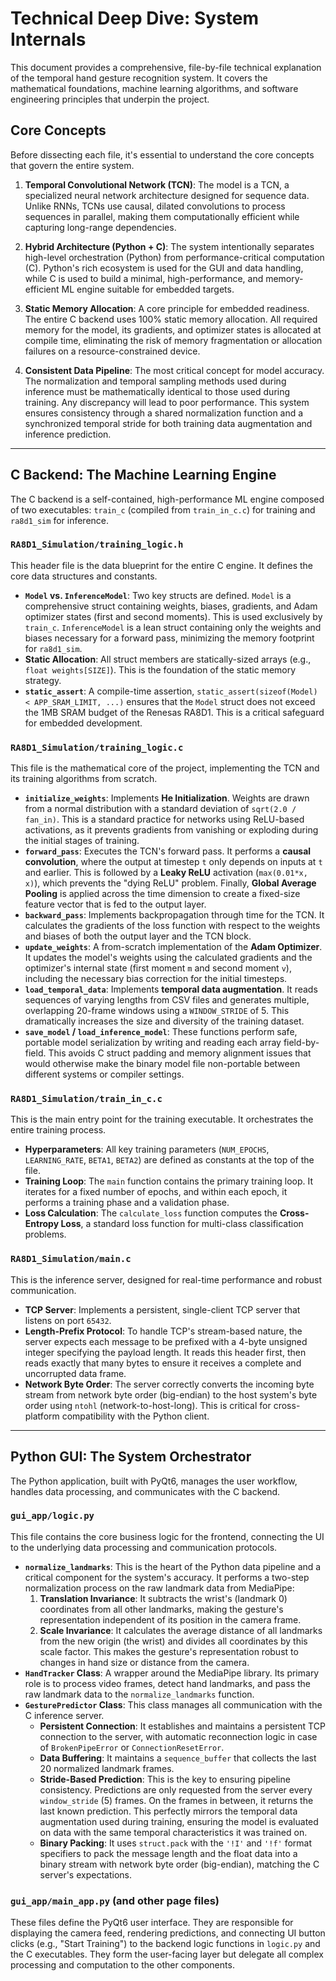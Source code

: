 # Technical Deep Dive: System Internals

This document provides a comprehensive, file-by-file technical explanation of the temporal hand gesture recognition system. It covers the mathematical foundations, machine learning algorithms, and software engineering principles that underpin the project.

## Core Concepts

Before dissecting each file, it's essential to understand the core concepts that govern the entire system.

1.  **Temporal Convolutional Network (TCN)**: The model is a TCN, a specialized neural network architecture designed for sequence data. Unlike RNNs, TCNs use causal, dilated convolutions to process sequences in parallel, making them computationally efficient while capturing long-range dependencies.

2.  **Hybrid Architecture (Python + C)**: The system intentionally separates high-level orchestration (Python) from performance-critical computation (C). Python's rich ecosystem is used for the GUI and data handling, while C is used to build a minimal, high-performance, and memory-efficient ML engine suitable for embedded targets.

3.  **Static Memory Allocation**: A core principle for embedded readiness. The entire C backend uses 100% static memory allocation. All required memory for the model, its gradients, and optimizer states is allocated at compile time, eliminating the risk of memory fragmentation or allocation failures on a resource-constrained device.

4.  **Consistent Data Pipeline**: The most critical concept for model accuracy. The normalization and temporal sampling methods used during inference must be mathematically identical to those used during training. Any discrepancy will lead to poor performance. This system ensures consistency through a shared normalization function and a synchronized temporal stride for both training data augmentation and inference prediction.

---

## C Backend: The Machine Learning Engine

The C backend is a self-contained, high-performance ML engine composed of two executables: `train_c` (compiled from `train_in_c.c`) for training and `ra8d1_sim` for inference.

### `RA8D1_Simulation/training_logic.h`

This header file is the data blueprint for the entire C engine. It defines the core data structures and constants.

-   **`Model` vs. `InferenceModel`**: Two key structs are defined. `Model` is a comprehensive struct containing weights, biases, gradients, and Adam optimizer states (first and second moments). This is used exclusively by `train_c`. `InferenceModel` is a lean struct containing only the weights and biases necessary for a forward pass, minimizing the memory footprint for `ra8d1_sim`.
-   **Static Allocation**: All struct members are statically-sized arrays (e.g., `float weights[SIZE]`). This is the foundation of the static memory strategy.
-   **`static_assert`**: A compile-time assertion, `static_assert(sizeof(Model) < APP_SRAM_LIMIT, ...)` ensures that the `Model` struct does not exceed the 1MB SRAM budget of the Renesas RA8D1. This is a critical safeguard for embedded development.

### `RA8D1_Simulation/training_logic.c`

This file is the mathematical core of the project, implementing the TCN and its training algorithms from scratch.

-   **`initialize_weights`**: Implements **He Initialization**. Weights are drawn from a normal distribution with a standard deviation of `sqrt(2.0 / fan_in)`. This is a standard practice for networks using ReLU-based activations, as it prevents gradients from vanishing or exploding during the initial stages of training.
-   **`forward_pass`**: Executes the TCN's forward pass. It performs a **causal convolution**, where the output at timestep `t` only depends on inputs at `t` and earlier. This is followed by a **Leaky ReLU** activation (`max(0.01*x, x)`), which prevents the "dying ReLU" problem. Finally, **Global Average Pooling** is applied across the time dimension to create a fixed-size feature vector that is fed to the output layer.
-   **`backward_pass`**: Implements backpropagation through time for the TCN. It calculates the gradients of the loss function with respect to the weights and biases of both the output layer and the TCN block.
-   **`update_weights`**: A from-scratch implementation of the **Adam Optimizer**. It updates the model's weights using the calculated gradients and the optimizer's internal state (first moment `m` and second moment `v`), including the necessary bias correction for the initial timesteps.
-   **`load_temporal_data`**: Implements **temporal data augmentation**. It reads sequences of varying lengths from CSV files and generates multiple, overlapping 20-frame windows using a `WINDOW_STRIDE` of 5. This dramatically increases the size and diversity of the training dataset.
-   **`save_model` / `load_inference_model`**: These functions perform safe, portable model serialization by writing and reading each array field-by-field. This avoids C struct padding and memory alignment issues that would otherwise make the binary model file non-portable between different systems or compiler settings.

### `RA8D1_Simulation/train_in_c.c`

This is the main entry point for the training executable. It orchestrates the entire training process.

-   **Hyperparameters**: All key training parameters (`NUM_EPOCHS`, `LEARNING_RATE`, `BETA1`, `BETA2`) are defined as constants at the top of the file.
-   **Training Loop**: The `main` function contains the primary training loop. It iterates for a fixed number of epochs, and within each epoch, it performs a training phase and a validation phase.
-   **Loss Calculation**: The `calculate_loss` function computes the **Cross-Entropy Loss**, a standard loss function for multi-class classification problems.

### `RA8D1_Simulation/main.c`

This is the inference server, designed for real-time performance and robust communication.

-   **TCP Server**: Implements a persistent, single-client TCP server that listens on port `65432`.
-   **Length-Prefix Protocol**: To handle TCP's stream-based nature, the server expects each message to be prefixed with a 4-byte unsigned integer specifying the payload length. It reads this header first, then reads exactly that many bytes to ensure it receives a complete and uncorrupted data frame.
-   **Network Byte Order**: The server correctly converts the incoming byte stream from network byte order (big-endian) to the host system's byte order using `ntohl` (network-to-host-long). This is critical for cross-platform compatibility with the Python client.

---

## Python GUI: The System Orchestrator

The Python application, built with PyQt6, manages the user workflow, handles data processing, and communicates with the C backend.

### `gui_app/logic.py`

This file contains the core business logic for the frontend, connecting the UI to the underlying data processing and communication protocols.

-   **`normalize_landmarks`**: This is the heart of the Python data pipeline and a critical component for the system's accuracy. It performs a two-step normalization process on the raw landmark data from MediaPipe:
    1.  **Translation Invariance**: It subtracts the wrist's (landmark 0) coordinates from all other landmarks, making the gesture's representation independent of its position in the camera frame.
    2.  **Scale Invariance**: It calculates the average distance of all landmarks from the new origin (the wrist) and divides all coordinates by this scale factor. This makes the gesture's representation robust to changes in hand size or distance from the camera.
-   **`HandTracker` Class**: A wrapper around the MediaPipe library. Its primary role is to process video frames, detect hand landmarks, and pass the raw landmark data to the `normalize_landmarks` function.
-   **`GesturePredictor` Class**: This class manages all communication with the C inference server.
    -   **Persistent Connection**: It establishes and maintains a persistent TCP connection to the server, with automatic reconnection logic in case of `BrokenPipeError` or `ConnectionResetError`.
    -   **Data Buffering**: It maintains a `sequence_buffer` that collects the last 20 normalized landmark frames.
    -   **Stride-Based Prediction**: This is the key to ensuring pipeline consistency. Predictions are only requested from the server every `window_stride` (5) frames. On the frames in between, it returns the last known prediction. This perfectly mirrors the temporal data augmentation used during training, ensuring the model is evaluated on data with the same temporal characteristics it was trained on.
    -   **Binary Packing**: It uses `struct.pack` with the `'!I'` and `'!f'` format specifiers to pack the message length and the float data into a binary stream with network byte order (big-endian), matching the C server's expectations.

### `gui_app/main_app.py` (and other page files)

These files define the PyQt6 user interface. They are responsible for displaying the camera feed, rendering predictions, and connecting UI button clicks (e.g., "Start Training") to the backend logic functions in `logic.py` and the C executables. They form the user-facing layer but delegate all complex processing and computation to the other components.
